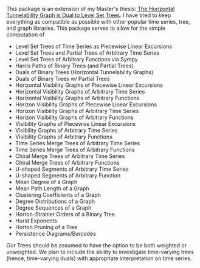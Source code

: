 This package is an extension of my Master's thesis: [The Horizontal Tunnelability Graph is Dual to Level Set Trees](https://scholarworks.unr.edu//handle/11714/10548).
I have tried to keep everything as compatible as possible with other popular time series, tree, and graph libraries. This package serves to allow for the simple computation of
- Level Set Trees of Time Series as Piecewise Linear Excursions
- Level Set Trees and Partial Trees of Arbitrary Time Series
- Level Set Trees of Arbitrary Functions via Sympy
- Harris Paths of Binary Trees (and Partial Trees)
- Duals of Binary Trees (Horizontal Tunnelability Graphs)
- Duals of Binary Trees w/ Partial Trees
- Horizontal Visibility Graphs of Piecewise Linear Excursions
- Horizontal Visibility Graphs of Arbitrary Time Series
- Horizontal Visibility Graphs of Arbitrary Functions
- Horizon Visibility Graphs of Piecewise Linear Excursions
- Horizon Visibility Graphs of Arbitrary Time Series
- Horizon Visibility Graphs of Arbitrary Functions
- Visibility Graphs of Piecewise Linear Excursions
- Visibility Graphs of Arbitrary Time Series
- Visibility Graphs of Arbitrary Functions
- Time Series Merge Trees of Arbitrary Time Series
- Time Series Merge Trees of Arbitrary Functions
- Chiral Merge Trees of Arbitrary Time Series
- Chiral Merge Trees of Arbitrary Functions
- U-shaped Segments of Arbitrary Time Series
- U-shaped Segments of Arbitrary Function
- Mean Degree of a Graph
- Mean Path Length of a Graph
- Clustering Coefficients of a Graph
- Degree Distributions of a Graph
- Degree Sequences of a Graph
- Horton-Strahler Orders of a Binary Tree
- Hurst Exponents
- Horton Pruning of a Tree
- Persistence Diagrams/Barcodes

Our Trees should be assumed to have the option to be both weighted or unweighted. We plan to include the ability to investigate time-varying trees (hence, time-varying duals) with appropriate interpretation on time series. 